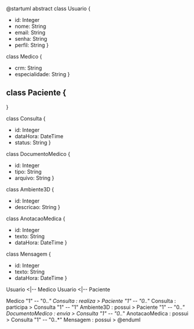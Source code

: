 @startuml
abstract class Usuario {
  - id: Integer
  - nome: String
  - email: String
  - senha: String
  - perfil: String
}

class Medico {
  - crm: String
  - especialidade: String
}

class Paciente {
  -- 
}

class Consulta {
  - id: Integer
  - dataHora: DateTime
  - status: String
}

class DocumentoMedico {
  - id: Integer
  - tipo: String
  - arquivo: String
}

class Ambiente3D {
  - id: Integer
  - descricao: String
}

class AnotacaoMedica {
  - id: Integer
  - texto: String
  - dataHora: DateTime
}

class Mensagem {
  - id: Integer
  - texto: String
  - dataHora: DateTime
}

Usuario <|-- Medico
Usuario <|-- Paciente

Medico "1" -- "0..*" Consulta : realiza >
Paciente "1" -- "0..*" Consulta : participa >
Consulta "1" -- "1" Ambiente3D : possui >
Paciente "1" -- "0..*" DocumentoMedico : envia >
Consulta "1" -- "0..*" AnotacaoMedica : possui >
Consulta "1" -- "0..*" Mensagem : possui >
@enduml
